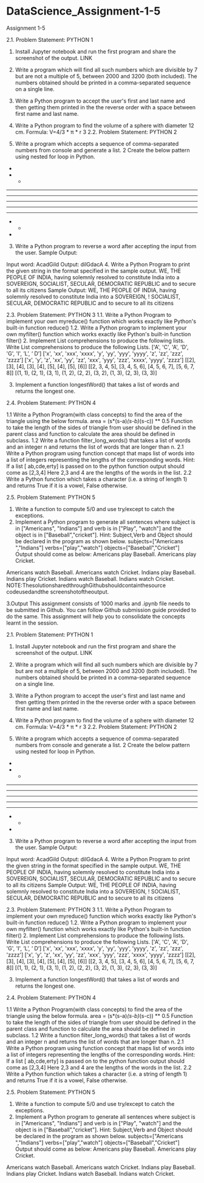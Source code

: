 # DataScience_Assignment-1-5
Assignment 1-5

2.1. Problem Statement: PYTHON 1
1. Install Jupyter notebook and run the first program and share the screenshot of the output.
LINK
2. Write a program which will find all such numbers which are divisible by 7 but are not a
multiple of 5, between 2000 and 3200 (both included). The numbers obtained should be printed
in a comma-separated sequence on a single line.

3. Write a Python program to accept the user's first and last name and then getting them
printed in the the reverse order with a space between first name and last name.

4. Write a Python program to find the volume of a sphere with diameter 12 cm.
Formula: V=4/3 * π * r 3
2.2. Problem Statement: PYTHON 2
1. Write a program which accepts a sequence of comma-separated numbers from console and
generate a list.
2 Create the below pattern using nested for loop in Python.
*
* *
* * *
* * * *
* * * * *
* * * *
* * *
* *
*
3. Write a Python program to reverse a word after accepting the input from the user.
Sample Output:

Input word: AcadGild
Output: dilGdacA
4. Write a Python Program to print the given string in the format specified in the
sample output.
WE, THE PEOPLE OF INDIA, having solemnly resolved to constitute India into a SOVEREIGN,
SOCIALIST, SECULAR, DEMOCRATIC REPUBLIC and to secure to all its citizens
Sample Output:
WE, THE PEOPLE OF INDIA,
having solemnly resolved to constitute India into a SOVEREIGN, !
SOCIALIST, SECULAR, DEMOCRATIC
REPUBLIC and to secure to all its citizens

2.3. Problem Statement: PYTHON 3
1.1. Write a Python Program to implement your own myreduce() function which works exactly
like Python's built-in function reduce()
1.2. Write a Python program to implement your own myfilter() function which works exactly
like Python's built-in function filter()
2. Implement List comprehensions to produce the following lists.
Write List comprehensions to produce the following Lists.
['A', 'C', 'A', 'D', 'G', 'I', ’L’, ‘ D’]
['x', 'xx', 'xxx', 'xxxx', 'y', 'yy', 'yyy', 'yyyy', 'z', 'zz', 'zzz', 'zzzz']
['x', 'y', 'z', 'xx', 'yy', 'zz', 'xxx', 'yyy', 'zzz', 'xxxx', 'yyyy', 'zzzz']
[[2], [3], [4], [3], [4], [5], [4], [5], [6]] [[2, 3, 4, 5], [3, 4, 5, 6], [4,
5, 6, 7], [5, 6, 7, 8]]
[(1, 1), (2, 1), (3, 1), (1, 2), (2, 2), (3, 2), (1, 3), (2, 3), (3, 3)]

3. Implement a function longestWord() that takes a list of words and returns the longest one.

2.4. Problem Statement: PYTHON 4

1.1 Write a Python Program(with class concepts) to find the area of the triangle using the below
formula.
area = (s*(s-a)*(s-b)*(s-c)) ** 0.5
Function to take the length of the sides of triangle from user should be defined in the parent
class and function to calculate the area should be defined in subclass.
1.2 Write a function filter_long_words() that takes a list of words and an integer n and returns
the list of words that are longer than n.
2.1 Write a Python program using function concept that maps list of words into a list of integers
representing the lengths of the corresponding words.
Hint: If a list [ ab,cde,erty] is passed on to the python function output should come as [2,3,4]
Here 2,3 and 4 are the lengths of the words in the list.
2.2 Write a Python function which takes a character (i.e. a string of length 1) and returns True if
it is a vowel, False otherwise.

2.5. Problem Statement: PYTHON 5
1. Write a function to compute 5/0 and use try/except to catch the exceptions.
2. Implement a Python program to generate all sentences where subject is in ["Americans",
"Indians"] and verb is in ["Play", "watch"] and the object is in ["Baseball","cricket"].
Hint: Subject,Verb and Object should be declared in the program as shown below.
subjects=["Americans ","Indians"]
verbs=["play","watch"]
objects=["Baseball","Cricket"]
Output should come as below:
Americans play Baseball.
Americans play Cricket.

Americans watch Baseball.
Americans watch Cricket.
Indians play Baseball.
Indians play Cricket.
Indians watch Baseball.
Indians watch Cricket.
NOTE:ThesolutionsharedthroughGithubshouldcontainthesource codeusedandthe
screenshotoftheoutput.

3.Output
This assignment consists of 1000 marks and .ipynb file needs to be submitted in Github. You
can follow Github submission guide provided to do the same.
This assignment will help you to consolidate the concepts learnt in the session.

2.1. Problem Statement: PYTHON 1
1. Install Jupyter notebook and run the first program and share the screenshot of the output.
LINK
2. Write a program which will find all such numbers which are divisible by 7 but are not a
multiple of 5, between 2000 and 3200 (both included). The numbers obtained should be printed
in a comma-separated sequence on a single line.

3. Write a Python program to accept the user's first and last name and then getting them
printed in the the reverse order with a space between first name and last name.

4. Write a Python program to find the volume of a sphere with diameter 12 cm.
Formula: V=4/3 * π * r 3
2.2. Problem Statement: PYTHON 2
1. Write a program which accepts a sequence of comma-separated numbers from console and
generate a list.
2 Create the below pattern using nested for loop in Python.
*
* *
* * *
* * * *
* * * * *
* * * *
* * *
* *
*
3. Write a Python program to reverse a word after accepting the input from the user.
Sample Output:

Input word: AcadGild
Output: dilGdacA
4. Write a Python Program to print the given string in the format specified in the
sample output.
WE, THE PEOPLE OF INDIA, having solemnly resolved to constitute India into a SOVEREIGN,
SOCIALIST, SECULAR, DEMOCRATIC REPUBLIC and to secure to all its citizens
Sample Output:
WE, THE PEOPLE OF INDIA,
having solemnly resolved to constitute India into a SOVEREIGN, !
SOCIALIST, SECULAR, DEMOCRATIC
REPUBLIC and to secure to all its citizens

2.3. Problem Statement: PYTHON 3
1.1. Write a Python Program to implement your own myreduce() function which works exactly
like Python's built-in function reduce()
1.2. Write a Python program to implement your own myfilter() function which works exactly
like Python's built-in function filter()
2. Implement List comprehensions to produce the following lists.
Write List comprehensions to produce the following Lists.
['A', 'C', 'A', 'D', 'G', 'I', ’L’, ‘ D’]
['x', 'xx', 'xxx', 'xxxx', 'y', 'yy', 'yyy', 'yyyy', 'z', 'zz', 'zzz', 'zzzz']
['x', 'y', 'z', 'xx', 'yy', 'zz', 'xxx', 'yyy', 'zzz', 'xxxx', 'yyyy', 'zzzz']
[[2], [3], [4], [3], [4], [5], [4], [5], [6]] [[2, 3, 4, 5], [3, 4, 5, 6], [4,
5, 6, 7], [5, 6, 7, 8]]
[(1, 1), (2, 1), (3, 1), (1, 2), (2, 2), (3, 2), (1, 3), (2, 3), (3, 3)]

3. Implement a function longestWord() that takes a list of words and returns the longest one.

2.4. Problem Statement: PYTHON 4

1.1 Write a Python Program(with class concepts) to find the area of the triangle using the below
formula.
area = (s*(s-a)*(s-b)*(s-c)) ** 0.5
Function to take the length of the sides of triangle from user should be defined in the parent
class and function to calculate the area should be defined in subclass.
1.2 Write a function filter_long_words() that takes a list of words and an integer n and returns
the list of words that are longer than n.
2.1 Write a Python program using function concept that maps list of words into a list of integers
representing the lengths of the corresponding words.
Hint: If a list [ ab,cde,erty] is passed on to the python function output should come as [2,3,4]
Here 2,3 and 4 are the lengths of the words in the list.
2.2 Write a Python function which takes a character (i.e. a string of length 1) and returns True if
it is a vowel, False otherwise.

2.5. Problem Statement: PYTHON 5
1. Write a function to compute 5/0 and use try/except to catch the exceptions.
2. Implement a Python program to generate all sentences where subject is in ["Americans",
"Indians"] and verb is in ["Play", "watch"] and the object is in ["Baseball","cricket"].
Hint: Subject,Verb and Object should be declared in the program as shown below.
subjects=["Americans ","Indians"]
verbs=["play","watch"]
objects=["Baseball","Cricket"]
Output should come as below:
Americans play Baseball.
Americans play Cricket.

Americans watch Baseball.
Americans watch Cricket.
Indians play Baseball.
Indians play Cricket.
Indians watch Baseball.
Indians watch Cricket.
